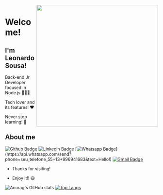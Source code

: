 <img align="right" width="400" height="400" src="https://media.giphy.com/media/3oKIPnAiaMCws8nOsE/giphy.gif">

# Welcome!
## I'm Leonardo Sousa! 

Back-end Jr Developer focused in Node.js 👨🏻‍💻

Tech lover and its features! :heart:

Never stop learning! :rocket:

## About me

[![Github Badge](https://img.shields.io/badge/-Github-000?style=flat-square&logo=Github&logoColor=white&link=https://github.com/leonardolsousa)](https://github.com/leonardolsousa)
[![Linkedin Badge](https://img.shields.io/badge/-LinkedIn-blue?style=flat-square&logo=Linkedin&logoColor=white&link=https://www.linkedin.com/in/leonardo-leandro-de-sousa/)](https://www.linkedin.com/in/leonardo-leandro-de-sousa/)
[![Whatsapp Badge](https://img.shields.io/badge/-Whatsapp-4CA143?style=flat-square&labelColor=4CA143&logo=whatsapp&logoColor=white&link=https://api.whatsapp.com/send?phone=seu_telefone_55+13+996941683&text=Hello!)](https://api.whatsapp.com/send?phone=seu_telefone_55+13+996941683&text=Hello!)
[![Gmail Badge](https://img.shields.io/badge/-Gmail-c14438?style=flat-square&logo=Gmail&logoColor=white&link=mailto:leonardolsousa013@gmail.com)](mailto:leonardolsousa013@gmail.com)

- Thanks for visiting!

- Enjoy it!! :smiley:


![Anurag's GitHub stats](https://github-readme-stats.vercel.app/api?username=leonardolsousa&count_private=true&include_all_commits=true&show_icons=true&theme=dracula&hide=contribs) [![Top Langs](https://github-readme-stats.vercel.app/api/top-langs/?username=leonardolsousa&layout=compact&theme=dracula&hide=php,html,css)](https://github.com/anuraghazra/github-readme-stats)

